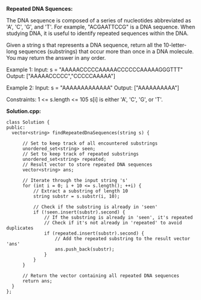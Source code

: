 **Repeated DNA Squences:**

The DNA sequence is composed of a series of nucleotides abbreviated as 'A', 'C', 'G', and 'T'.
For example, "ACGAATTCCG" is a DNA sequence.
When studying DNA, it is useful to identify repeated sequences within the DNA.

Given a string s that represents a DNA sequence, return all the 10-letter-long sequences (substrings) 
that occur more than once in a DNA molecule. You may return the answer in any order.

Example 1:
Input: s = "AAAAACCCCCAAAAACCCCCCAAAAAGGGTTT"
Output: ["AAAAACCCCC","CCCCCAAAAA"]

Example 2:
Input: s = "AAAAAAAAAAAAA"
Output: ["AAAAAAAAAA"]
 
Constraints:
1 <= s.length <= 105
s[i] is either 'A', 'C', 'G', or 'T'.

**Solution.cpp:**

    class Solution {
    public:
      vector<string> findRepeatedDnaSequences(string s) {
  
          // Set to keep track of all encountered substrings
          unordered_set<string> seen;
          // Set to keep track of repeated substrings
          unordered_set<string> repeated;
          // Result vector to store repeated DNA sequences
          vector<string> ans;
  
          // Iterate through the input string 's'
          for (int i = 0; i + 10 <= s.length(); ++i) {
              // Extract a substring of length 10
              string substr = s.substr(i, 10);
  
              // Check if the substring is already in 'seen'
              if (!seen.insert(substr).second) {
                  // If the substring is already in 'seen', it's repeated
                  // Check if it's not already in 'repeated' to avoid duplicates
                  if (repeated.insert(substr).second) {
                      // Add the repeated substring to the result vector 'ans'
                      ans.push_back(substr);
                  }
              }
          }
  
          // Return the vector containing all repeated DNA sequences
          return ans;
      }
    };
